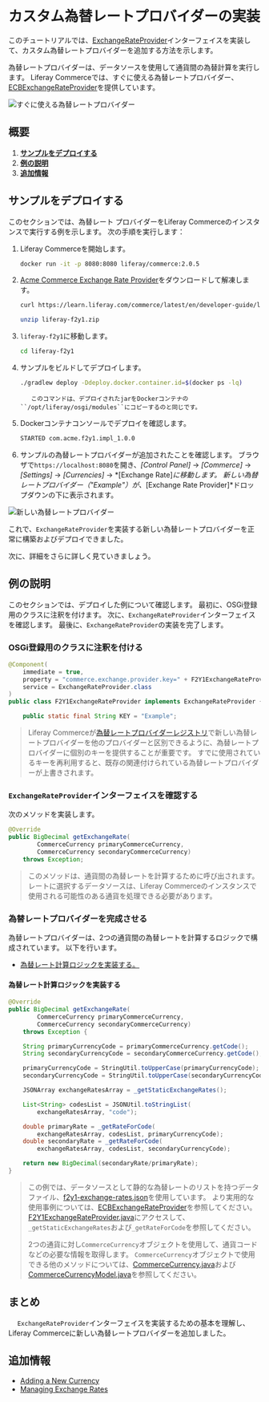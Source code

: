 # カスタム為替レートプロバイダーの実装

このチュートリアルでは、[ExchangeRateProvider](https://github.com/liferay/com-liferay-commerce/blob/2.0.5/commerce-currency-api/src/main/java/com/liferay/commerce/currency/util/ExchangeRateProvider.java)インターフェイスを実装して、カスタム為替レートプロバイダーを追加する方法を示します。

為替レートプロバイダーは、データソースを使用して通貨間の為替計算を実行します。 Liferay Commerceでは、すぐに使える為替レートプロバイダー、[ECBExchangeRateProvider](https://github.com/liferay/com-liferay-commerce/blob/2.0.5/commerce-currency-service/src/main/java/com/liferay/commerce/currency/internal/util/ECBExchangeRateProvider.java)を提供しています。

![すぐに使える為替レートプロバイダー](./implementing-an-exchange-rate-provider/images/01.png "すぐに使える為替レートプロバイダー")

## 概要

1.  [**サンプルをデプロイする**](#deploy-an-example)
2.  [**例の説明**](#walk-through-the-example)
3.  [**追加情報**](#additional-information)

## サンプルをデプロイする

このセクションでは、為替レート プロバイダーをLiferay Commerceのインスタンスで実行する例を示します。 次の手順を実行します：

1.  Liferay Commerceを開始します。

    ``` bash
    docker run -it -p 8080:8080 liferay/commerce:2.0.5
    ```

2.  [Acme Commerce Exchange Rate Provider](./liferay-f2y1.zip)をダウンロードして解凍します。

    ``` bash
    curl https://learn.liferay.com/commerce/latest/en/developer-guide/liferay-f2y1.zip -O
    ```

    ``` bash
    unzip liferay-f2y1.zip
    ```

3.  `liferay-f2y1`に移動します。

    ``` bash
    cd liferay-f2y1
    ```

4.  サンプルをビルドしてデプロイします。

    ``` bash
    ./gradlew deploy -Ddeploy.docker.container.id=$(docker ps -lq)
    ```

    ``` note::
       このコマンドは、デプロイされたjarをDockerコンテナの ``/opt/liferay/osgi/modules``にコピーするのと同じです。
    ```

5.  Dockerコンテナコンソールでデプロイを確認します。

    ``` bash
    STARTED com.acme.f2y1.impl_1.0.0
    ```

6.  サンプルの為替レートプロバイダーが追加されたことを確認します。 ブラウザで`https://localhost:8080`を開き、*[Control Panel]* → *[Commerce]* → *[Settings]* → *[Currencies]* → *[Exchange Rate]*に移動します。 新しい為替レートプロバイダー（"Example"）が、*[Exchange Rate Provider]*ドロップダウンの下に表示されます。

![新しい為替レートプロバイダー](./implementing-an-exchange-rate-provider/images/02.png "新しい為替レートプロバイダー")

これで、`ExchangeRateProvider`を実装する新しい為替レートプロバイダーを正常に構築およびデプロイできました。

次に、詳細をさらに詳しく見ていきましょう。

## 例の説明

このセクションでは、デプロイした例について確認します。 最初に、OSGi登録用のクラスに注釈を付けます。 次に、`ExchangeRateProvider`インターフェイスを確認します。 最後に、`ExchangeRateProvider`の実装を完了します。

### OSGi登録用のクラスに注釈を付ける

``` java
@Component(
    immediate = true,
    property = "commerce.exchange.provider.key=" + F2Y1ExchangeRateProvider.KEY,
    service = ExchangeRateProvider.class
)
public class F2Y1ExchangeRateProvider implements ExchangeRateProvider {

    public static final String KEY = "Example";
```

> Liferay Commerceが[為替レートプロバイダーレジストリ](https://github.com/liferay/com-liferay-commerce/blob/2.0.5/commerce-currency-service/src/main/java/com/liferay/commerce/currency/internal/util/ExchangeRateProviderRegistryImpl.java)で新しい為替レートプロバイダーを他のプロバイダーと区別できるように、為替レートプロバイダーに個別のキーを提供することが重要です。 すでに使用されているキーを再利用すると、既存の関連付けられている為替レートプロバイダーが上書きされます。

### `ExchangeRateProvider`インターフェイスを確認する

次のメソッドを実装します。

``` java
@Override
public BigDecimal getExchangeRate(
        CommerceCurrency primaryCommerceCurrency,
        CommerceCurrency secondaryCommerceCurrency)
    throws Exception;
```

> このメソッドは、通貨間の為替レートを計算するために呼び出されます。 レートに選択するデータソースは、Liferay Commerceのインスタンスで使用される可能性のある通貨を処理できる必要があります。

### 為替レートプロバイダーを完成させる

為替レートプロバイダーは、2つの通貨間の為替レートを計算するロジックで構成されています。 以下を行います。

  - [為替レート計算ロジックを実装する。](#implement-the-exchange-rate-calculation-logic)

#### 為替レート計算ロジックを実装する

``` java
@Override
public BigDecimal getExchangeRate(
        CommerceCurrency primaryCommerceCurrency,
        CommerceCurrency secondaryCommerceCurrency)
    throws Exception {

    String primaryCurrencyCode = primaryCommerceCurrency.getCode();
    String secondaryCurrencyCode = secondaryCommerceCurrency.getCode();

    primaryCurrencyCode = StringUtil.toUpperCase(primaryCurrencyCode);
    secondaryCurrencyCode = StringUtil.toUpperCase(secondaryCurrencyCode);

    JSONArray exchangeRatesArray = _getStaticExchangeRates();

    List<String> codesList = JSONUtil.toStringList(
        exchangeRatesArray, "code");

    double primaryRate = _getRateForCode(
        exchangeRatesArray, codesList, primaryCurrencyCode);
    double secondaryRate = _getRateForCode(
        exchangeRatesArray, codesList, secondaryCurrencyCode);

    return new BigDecimal(secondaryRate/primaryRate);
}
```

> この例では、データソースとして静的な為替レートのリストを持つデータファイル、[f2y1-exchange-rates.json](https://github.com/liferay/liferay-learn/blob/master/docs/commerce/2.x/en/developer-guide/implementing-an-exchange-rate-provider/liferay-f2y1.zip/f2y1-impl/src/main/resources/com/acme/f2y1/internal/commerce/exchange/rates/f2y1-exchange-rates.json)を使用しています。 より実用的な使用事例については、[ECBExchangeRateProvider](https://github.com/liferay/com-liferay-commerce/blob/2.0.5/commerce-currency-service/src/main/java/com/liferay/commerce/currency/internal/util/ECBExchangeRateProvider.java)を参照してください。 [F2Y1ExchangeRateProvider.java](https://github.com/liferay/liferay-learn/blob/master/docs/commerce/latest/en/developer-guide/implementing-an-exchange-rate-provider/resources/liferay-f2y1.zip/f2y1-impl/src/main/java/com/acme/f2y1/internal/commerce/currency/util/F2Y1ExchangeRateProvider.java)にアクセスして、`_getStaticExchangeRates`および`_getRateForCode`を参照してください。
> 
> 2つの通貨に対し`CommerceCurrency`オブジェクトを使用して、通貨コードなどの必要な情報を取得します。 `CommerceCurrency`オブジェクトで使用できる他のメソッドについては、[CommerceCurrency.java](https://github.com/liferay/com-liferay-commerce/blob/2.0.5/commerce-currency-api/src/main/java/com/liferay/commerce/currency/model/CommerceCurrency.java)および[CommerceCurrencyModel.java](https://github.com/liferay/com-liferay-commerce/blob/2.0.5/commerce-currency-api/src/main/java/com/liferay/commerce/currency/model/CommerceCurrencyModel.java)を参照してください。

## まとめ

　 `ExchangeRateProvider`インターフェイスを実装するための基本を理解し、Liferay Commerceに新しい為替レートプロバイダーを追加しました。

## 追加情報

  - [Adding a New Currency](../../store-administration/currencies/adding-a-new-currency.md)
  - [Managing Exchange Rates](../../store-administration/currencies/managing-exchange-rates.md)
